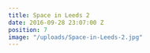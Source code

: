 ```yaml
---
title: Space in Leeds 2
date: 2016-09-28 23:07:00 Z
position: 7
image: "/uploads/Space-in-Leeds-2.jpg"
---
```


